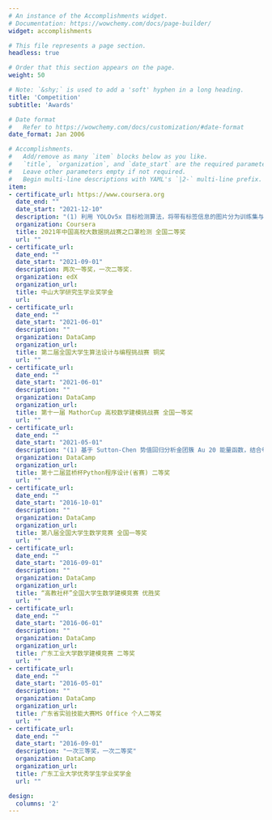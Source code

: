```yaml
---
# An instance of the Accomplishments widget.
# Documentation: https://wowchemy.com/docs/page-builder/
widget: accomplishments

# This file represents a page section.
headless: true

# Order that this section appears on the page.
weight: 50

# Note: `&shy;` is used to add a 'soft' hyphen in a long heading.
title: 'Competition'
subtitle: 'Awards'

# Date format
#   Refer to https://wowchemy.com/docs/customization/#date-format
date_format: Jan 2006

# Accomplishments.
#   Add/remove as many `item` blocks below as you like.
#   `title`, `organization`, and `date_start` are the required parameters.
#   Leave other parameters empty if not required.
#   Begin multi-line descriptions with YAML's `|2-` multi-line prefix.
item:
- certificate_url: https://www.coursera.org
  date_end: ""
  date_start: "2021-12-10"
  description: "(1) 利用 YOLOv5x 目标检测算法，将带有标签信息的图片分为训练集与验证集，在训 练过程中利用了 COCO 数据集的预训练模型，检测验证集任意一张图片中人脸佩戴 口罩的情况，最终精确率与召回率高达到 0.8392 和 0.8135，mAP_0.5 和 mAP_0.5:0.95 值也达到 0.84 和 0.5327。针对第三类数据源不足的情况，采用了数据增强的方法，提 高该类数据与其他类数据的比例，增强了样本的平衡性，精确率与召回率分别提高 到 0.9921 和 0.9785，mAP_0.5 和 mAP_0.5:0.95 值分别提高到 0.9875 和 0.8372。 (2) 利用 (1) 训练得到的增强版的权重 best.pt 对测试集图片进行测试，得到了较为满 意的检测结果，弥补了原始的 YOLOv5x 中小目标漏检的问题，除极少图像中的部 分人脸因本身像素过低原因或结构模糊使得目标无法识别外，其余图片人脸佩戴口 罩情况均被完全检测，经粗略统计，测试精度（正确识别人脸数/总人脸数）约为 97.93%，符合实际应用需求。"
  organization: Coursera
  title: 2021年中国高校大数据挑战赛之口罩检测 全国二等奖
  url: ""
- certificate_url: 
  date_end: ""
  date_start: "2021-09-01"
  description: 两次一等奖，一次二等奖.
  organization: edX
  organization_url: 
  title: 中山大学研究生学业奖学金
  url: 
- certificate_url: 
  date_end: ""
  date_start: "2021-06-01"
  description: ""
  organization: DataCamp
  organization_url: 
  title: 第二届全国大学生算法设计与编程挑战赛 铜奖
  url: ""
- certificate_url: 
  date_end: ""
  date_start: "2021-06-01"
  description: ""
  organization: DataCamp
  organization_url: 
  title: 第十一届 MathorCup 高校数学建模挑战赛 全国一等奖
  url: ""
- certificate_url: 
  date_end: ""
  date_start: "2021-05-01"
  description: "(1) 基于 Sutton-Chen 势值回归分析金团簇 Au 20 能量函数，结合卷积神经网络模型 训练结构和能量复杂关系得到自适应参数优化，拟合结果相关性为 0.89，从而可对 体系进行模拟来描述团簇中原子运动情况。在团簇结构优化中，采用耦合多种操作 的遗传算法搜索金团簇的稳定基态结构，采用分子可视化软件 Avogadro 得到金团簇 Au 20 几何形状近似于正四棱锥，此时达到能量最低的全局最优结构。\\(2) 将金团簇 Au 20 构型作为先验信息，在遗传算法中采用限域拟牛顿法（L-BFGS）来 进行团簇结构的局部优化，产生金团簇 Au 32 不同结构的异构体，并利用算法自动搜 索和预测 Au 32 的全局最优结构。最后得到的 Au 32 团簇构型的实验数据通过剑桥大 学保存的当前世界纪录最低势能值和团簇最基态结构图的数据库进行对比分析，反 映结构输出的稳定性较好。 (3) 由于团簇的势能函数的选取对团簇结构的性质和理论研究十分重要，但不同于 金属团簇 Au，非金属团簇 B 的结构更复杂化。基于 Tersoff 势能函数建立 B − 45 团簇 结构与能量关系模型，结合 BP 神经网络训练结果优化函数模型拟合度达到 94.6%， 采用人工蜂群优化算法探索全局最优结构，并分析其稳定性。 (4) 结合 TP-ISDO 算法的人工蜂群算法产生硼团簇 B − 40 不同结构的异构体，融合表 面、内部和扰动操作的两阶段局部搜索算法预测硼团簇 B − 40 的全局最优结构，并将 结果以多角度视图直观呈现。最后，基于现有研究中最优团簇的结构规律评价了模 型的合理性及局限性，提出考虑参数动态特性和相关限制条件加速全局最优结构搜 索的模型推广。"
  organization: DataCamp
  organization_url: 
  title: 第十二届蓝桥杯Python程序设计(省赛) 二等奖
  url: ""
- certificate_url: 
  date_end: ""
  date_start: "2016-10-01"
  description: ""
  organization: DataCamp
  organization_url: 
  title: 第八届全国大学生数学竞赛 全国一等奖
  url: ""
- certificate_url: 
  date_end: ""
  date_start: "2016-09-01"
  description: ""
  organization: DataCamp
  organization_url: 
  title: “高教社杯”全国大学生数学建模竞赛 优胜奖
  url: ""
- certificate_url: 
  date_end: ""
  date_start: "2016-06-01"
  description: ""
  organization: DataCamp
  organization_url: 
  title: 广东工业大学数学建模竞赛 二等奖
  url: ""
- certificate_url: 
  date_end: ""
  date_start: "2016-05-01"
  description: ""
  organization: DataCamp
  organization_url: 
  title: 广东省实验技能大赛MS Office 个人二等奖
  url: ""
- certificate_url: 
  date_end: ""
  date_start: "2016-09-01"
  description: "一次三等奖，一次二等奖"
  organization: DataCamp
  organization_url: 
  title: 广东工业大学优秀学生学业奖学金
  url: ""

design:
  columns: '2' 
---
```

